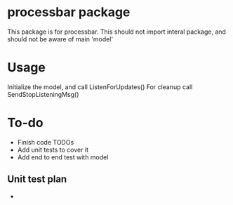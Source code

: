 # processbar package
This package is for processbar. 
This should not import interal package, and should not be aware of main 'model'

# Usage
Initialize the model, and call ListenForUpdates()
For cleanup call SendStopListeningMsg()


# To-do
- Finish code TODOs
- Add unit tests to cover it
- Add end to end test with model

## Unit test plan
- 